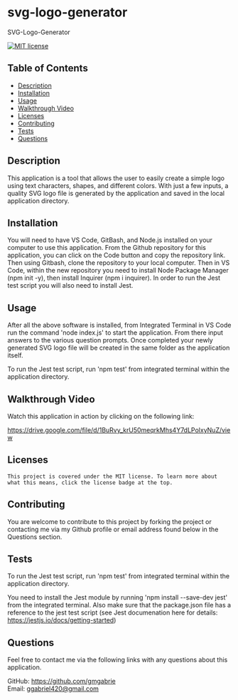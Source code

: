 # svg-logo-generator
SVG-Logo-Generator

  [![MIT license](https://img.shields.io/badge/License-MIT-blue.svg)](https://lbesson.mit-license.org/)

  ## Table of Contents
  * [Description](#description)
  * [Installation](#installation)
  * [Usage](#usage)
  * [Walkthrough Video](#walkthrough-video)
  * [Licenses](#licenses)
  * [Contributing](#contributing)
  * [Tests](#tests)
  * [Questions](#questions)

  ## Description
  This application is a tool that allows the user to easily create a simple logo using text characters, shapes, and different colors.  With just a few inputs, a quality SVG logo file is generated by the application and saved in the local application directory.  

  ## Installation
  You will need to have VS Code, GitBash, and Node.js installed on your computer to use this application.  From the Github repository for this application, you can click on the Code button and copy the repository link.  Then using Gitbash, clone the repository to your local computer.  Then in VS Code, within the new repository you need to install Node Package Manager (npm init -y), then install Inquirer (npm i inquirer).  In order to run the Jest test script you will also need to install Jest.

  ## Usage
  After all the above software is installed, from Integrated Terminal in VS Code run the command 'node index.js' to start the application.  From there input answers to the various question prompts.  Once completed your newly generated SVG logo file will be created in the same folder as the application itself.

  To run the Jest test script, run 'npm test' from integrated terminal within the application directory.

  ## Walkthrough Video
  Watch this application in action by clicking on the following link:

  https://drive.google.com/file/d/1BuRvy_krU50meqrkMhs4Y7dLPolxyNuZ/view  

  ## Licenses
    This project is covered under the MIT license. To learn more about what this means, click the license badge at the top.

  ## Contributing
  You are welcome to contribute to this project by forking the project or contacting me via my Github profile or email address found below in the Questions section.  

  ## Tests
  To run the Jest test script, run 'npm test' from integrated terminal within the application directory.

  You need to install the Jest module by running 'npm install --save-dev jest' from the integrated terminal.  Also make sure that the package.json file has a reference to the jest test script (see Jest documenation here for details: https://jestjs.io/docs/getting-started)

  ## Questions
  Feel free to contact me via the following links with any questions about this application.
  
  GitHub: https://github.com/gmgabrie  
  Email: ggabriel420@gmail.com